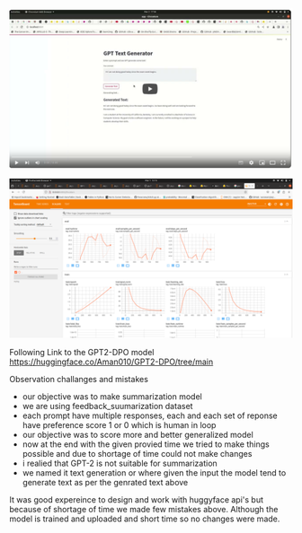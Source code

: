 
[![Watch Video](https://github.com/aman010/A5_-dpo-nlp/blob/main/Screenshot%20from%202025-03-02%2018-28-17.png)](https://youtu.be/TAxzp0Dh7h8)



![Web image](https://github.com/aman010/A5_-dpo-nlp/blob/main/Screenshot%20from%202025-03-01%2013-15-09.png)



Following Link to the GPT2-DPO model
https://huggingface.co/Aman010/GPT2-DPO/tree/main



Observation challanges and mistakes

   * our objective was to make summarization model
   * we are using feedback_suumarization dataset
   * each prompt have multiple responses, each and each set of reponse have preference score 1 or 0 which is human in loop
   * our objective was to score more and better generalized model
   * now at the end with the given provied time we tried to make things possible and due to shortage of time could not make changes
   * i realied that GPT-2 is not suitable for summarization
   * we named it text generation or where given the input the model tend to generate text as per the genrated text above

It was good expereince to design and work with huggyface api's but because of shortage of time we made few mistakes above. 
Although the model is trained and uploaded and short time so no changes were made.

